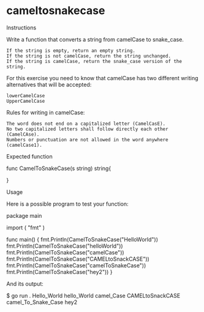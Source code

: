 # cameltosnakecase
Instructions

Write a function that converts a string from camelCase to snake_case.

    If the string is empty, return an empty string.
    If the string is not camelCase, return the string unchanged.
    If the string is camelCase, return the snake_case version of the string.

For this exercise you need to know that camelCase has two different writing alternatives that will be accepted:

    lowerCamelCase
    UpperCamelCase

Rules for writing in camelCase:

    The word does not end on a capitalized letter (CamelCasE).
    No two capitalized letters shall follow directly each other (CamelCAse).
    Numbers or punctuation are not allowed in the word anywhere (camelCase1).

Expected function

func CamelToSnakeCase(s string) string{

}

Usage

Here is a possible program to test your function:

package main

import (
	"fmt"
)

func main() {
	fmt.Println(CamelToSnakeCase("HelloWorld"))
	fmt.Println(CamelToSnakeCase("helloWorld"))
	fmt.Println(CamelToSnakeCase("camelCase"))
	fmt.Println(CamelToSnakeCase("CAMELtoSnackCASE"))
	fmt.Println(CamelToSnakeCase("camelToSnakeCase"))
	fmt.Println(CamelToSnakeCase("hey2"))
}

And its output:

$ go run .
Hello_World
hello_World
camel_Case
CAMELtoSnackCASE
camel_To_Snake_Case
hey2